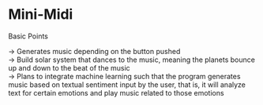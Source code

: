 # Mini-Midi


Basic Points <br>

-> Generates music depending on the button pushed<br>
-> Build solar system that dances to the music, meaning the planets bounce up and down to the beat of the music<br>
-> Plans to integrate machine learning such that the program generates music based on textual sentiment
   input by the user, that is, it will analyze text for certain emotions and play music related to those emotions
